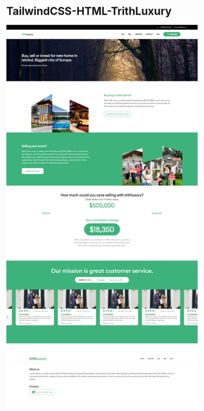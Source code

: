 # TailwindCSS-HTML-TrithLuxury

![](./screencapture-file-F-HTML-html-src-index-html-2023-02-14-05_17_56.png)
